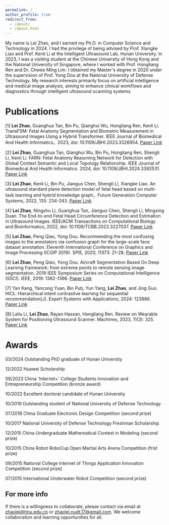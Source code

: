 ```yaml
---
permalink: /
author_profile: true
redirect_from: 
  - /about/
  - /about.html
---
```



My name is Lei Zhao, and I earned my Ph.D. in Computer Science and Technology in 2024. I had the privilege of being advised by Prof. Xiangke Liao and Prof. Kenli Li at the Intelligent Ultrasound Lab, Hunan University. In 2023, I was a visiting student at the Chinese University of Hong Kong and the National University of Singapore, where I worked with Prof. Hongliang Ren and Dr. Chwee Ming Lim. I obtained my Master's degree in 2020 under the supervision of Prof. Yong Dou at the National University of Defense Technology. My research interests primarily focus on artificial intelligence and medical image analysis, aiming to enhance clinical workflows and diagnostics through intelligent ultrasound scanning systems.


Publications
======
[1] **Lei Zhao**, Guanghua Tan, Bin Pu, Qianghui Wu, Hongliang Ren, Kenli Li. TransFSM: Fetal Anatomy Segmentation and Biometric Measurement in Ultrasound Images Using a Hybrid Transformer. IEEE Journal of Biomedical And Health Informatics，2023, doi: 10.1109/JBHI.2023.3328954. [Paper Link](https://ieeexplore.ieee.org/abstract/document/10310100)

[2] **Lei Zhao**, Guanghua Tan, Qianghui Wu, Bin Pu, Hongliang Ren, Shengli Li, Kenli Li. FARN: Fetal Anatomy Reasoning Network for Detection with Global Context Semantic and Local Topology Relationship. IEEE Journal of Biomedical And Health Informatics. 2024, doi: 10.1109/JBHI.2024.3392531. [Paper Link](https://ieeexplore.ieee.org/abstract/document/10506586)

[3] **Lei Zhao**, Kenli Li, Bin Pu, Jianguo Chen, Shengli Li, Xiangke Liao. An ultrasound standard plane detection model of fetal head based on multi-task learning and hybrid knowledge graph，Future Generation Computer Systems, 2022, 135: 234-243. [Paper Link](https://www.sciencedirect.com/science/article/pii/S0167739X22001340)

[4] **Lei Zhao**, Ningshu Li, Guanghua Tan, Jianguo Chen, Shengli Li, Mingxing Duan. The End-to-end Fetal Head Circumference Detection and Estimation in Ultrasound Images. IEEE/ACM Transactions on Computational Biology and Bioinformatics, 2022, doi: 10.1109/TCBB.2022.3227037. [Paper Link](https://ieeexplore.ieee.org/abstract/document/9971775)

[5] **Lei Zhao**, Peng Qiao, Yong Dou. Recommending the most confusing images to the annotators via confusion graph for the large-scale face dataset annotation. Eleventh International Conference on Graphics and Image Processing (ICGIP 2019). SPIE, 2020, 11373: 21-28. [Paper Link](https://ui.adsabs.harvard.edu/abs/2020SPIE11373E..04Z/abstract)

[6] **Lei Zhao**, Peng Qiao, Yong Dou. Aircraft Segmentation Based On Deep Learning framework: from extreme points to remote sensing image segmentation. 2019 IEEE Symposium Series on Computational Intelligence (SSCI). IEEE, 2019: 1362-1366. [Paper Link](https://ieeexplore.ieee.org/abstract/document/9002656)

[7] Yan Kang, Yancong Yuan, Bin Pub, Yun Yang, **Lei Zhao**, and Jing Guo. HICL: Hierarchical intent contrastive learning for sequential recommendation[J]. Expert Systems with Applications, 2024: 123886. [Paper Link](https://www.sciencedirect.com/science/article/pii/S0957417424007528)

[8] Lailu Li, **Lei Zhao**, Rayan Hassan, Hongliang Ren. Review on Wearable System for Positioning Ultrasound Scanner. Machines, 2023, 11(3): 325. [Paper Link](https://www.mdpi.com/2075-1702/11/3/325)


Awards
======
03/2024 Outstanding PhD graduate of Hunan University

12/2022 Huawei Scholarship

09/2023 China 'Internet+' College Students Innovation and Entrepreneurship Competition (bronze award)

10/2022 Excellent doctoral candidate of Hunan University

10/2019 Outstanding student of National University of Defense Technology

07/2018 China Graduate Electronic Design Competition (second prize)

10/2017 National University of Defense Technology Freshman Scholarship

12/2015 China Undergraduate Mathematical Contest in Modeling (second prize)

10/2015 China Robot RoboCup Open Martial Arts Arena Competition (frist prize)

09/2015 National College Internet of Things Application Innovation Competition (second prize)

07/2015 International Underwater Robot Competition (second prize)


For more info
------
If there is a willingness to collaborate, please contact via email at [zhaolei@hnu.edu.cn](mailto:zhaolei@hnu.edu.cn) or [zhaolei.nudt.17@gmail.com](mailto:zhaolei.nudt.17@gmail.com). We welcome collaboration and learning opportunities for all.
